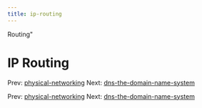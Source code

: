 ```yaml
---
title: ip-routing
---
```


Routing"

# IP Routing

Prev:
[physical-networking](physical-networking.md)
Next:
[dns-the-domain-name-system](dns-the-domain-name-system.md)

Prev:
[physical-networking](physical-networking.md)
Next:
[dns-the-domain-name-system](dns-the-domain-name-system.md)
